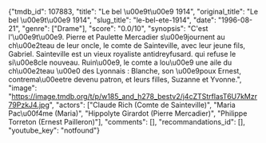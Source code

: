 {"tmdb_id": 107883, "title": "Le bel \u00e9t\u00e9 1914", "original_title": "Le bel \u00e9t\u00e9 1914", "slug_title": "le-bel-ete-1914", "date": "1996-08-21", "genre": ["Drame"], "score": "0.0/10", "synopsis": "C'est l'\u00e9t\u00e9. Pierre et Paulette Mercadier s\u00e9journent au ch\u00e2teau de leur oncle, le comte de Sainteville, avec leur jeune fils, Gabriel. Sainteville est un vieux royaliste antidreyfusard. qui refuse le si\u00e8cle nouveau. Ruin\u00e9, le comte a lou\u00e9 une aile du ch\u00e2teau \u00e0 des Lyonnais : Blanche, son \u00e9poux Ernest, contrema\u00eetre devenu patron, et leurs filles, Suzanne et Yvonne.", "image": "https://image.tmdb.org/t/p/w185_and_h278_bestv2/j4cZTStrflasT6U7kMzr79PzkJ4.jpg", "actors": ["Claude Rich (Comte de Sainteville)", "Maria Pac\u00f4me (Maria)", "Hippolyte Girardot (Pierre Mercadier)", "Philippe Torreton (Ernest Pailleron)"], "comments": [], "recommandations_id": [], "youtube_key": "notfound"}